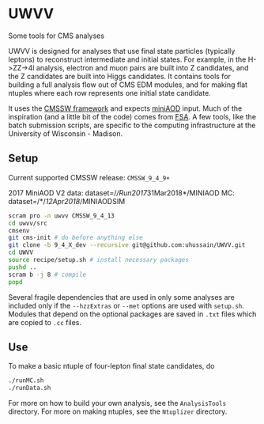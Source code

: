 # UWVV
Some tools for CMS analyses

UWVV is designed for analyses that use final state particles (typically leptons) to reconstruct intermediate and initial states. For example, in the H->ZZ->4l analysis, electron and muon pairs are built into Z candidates, and the Z candidates are built into Higgs candidates. It contains tools for building a full analysis flow out of CMS EDM modules, and for making flat ntuples where each row represents one initial state candidate.

It uses the [CMSSW framework](https://github.com/cms-sw/cmssw) and expects [miniAOD](https://twiki.cern.ch/twiki/bin/view/CMSPublic/WorkBookMiniAOD2017) input. Much of the inspiration (and a little bit of the code) comes from [FSA](https://github.com/uwcms/FinalStateAnalysis/). A few tools, like the batch submission scripts, are specific to the computing infrastructure at the University of Wisconsin - Madison.

## Setup
Current supported CMSSW release: `CMSSW_9_4_9+`

2017 MiniAOD V2
data: dataset=/*/Run2017*31Mar2018*/MINIAOD
MC: dataset=/*/*12Apr2018*/MINIAODSIM

```bash
scram pro -n uwvv CMSSW_9_4_13
cd uwvv/src
cmsenv
git cms-init # do before anything else
git clone -b 9_4_X_dev --recursive git@github.com:uhussain/UWVV.git
cd UWVV
source recipe/setup.sh # install necessary packages
pushd ..
scram b -j 8 # compile
popd
```
Several fragile dependencies that are used in only some analyses are included only if the `--hzzExtras` or `--met` options are used with `setup.sh`. Modules that depend on the optional packages are saved in `.txt` files which are copied to `.cc` files.

## Use
To make a basic ntuple of four-lepton final state candidates, do

```bash
./runMC.sh
./runData.sh
```

For more on how to build your own analysis, see the `AnalysisTools` directory. For more on making ntuples, see the `Ntuplizer` directory.
